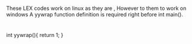 #
These LEX codes work on linux as they are , However to them to work on windows A yywrap function definition is required right before int main().
#
##

int yywrap(){
	return 1;
}

##
